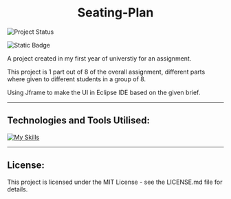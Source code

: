 <div align="center">
<h1> Seating-Plan </h1>
</div>

![Project Status](https://img.shields.io/badge/status-completed-brightgreen)

![Static Badge](https://img.shields.io/badge/made_wtih-Java-orange)

A project created in my first year of universtiy for an assignment.

This project is 1 part out of 8 of the overall assignment, different parts where given to different students in a group of 8.

Using Jframe to make the UI in Eclipse IDE based on the given brief.

-----

## Technologies and Tools Utilised:

[![My Skills](https://skillicons.dev/icons?i=java,eclipse&perline=1)](https://skillicons.dev)


----

## License:

This project is licensed under the MIT License - see the LICENSE.md file for details.
